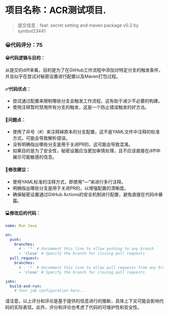 # 项目名称：ACR测试项目.

> 提交信息：feat: secret setting and maven package v0.2 by symbol23441

### 😀代码评分：75

#### 😀代码逻辑与目的：

从提交的diff来看，目的是为了在GitHub工作流程中添加对特定分支的触发条件，并且似乎在尝试对秘密设置进行配置以及Maven打包过程。

#### ✅代码优点：

- 尝试通过配置来限制哪些分支会触发工作流程，这有助于减少不必要的构建。
- 使用注释暂时禁用所有分支的触发，这是一个防止错误触发的好方法。

#### 🤔问题点：

- 使用了井号（#）来注释掉原本的分支配置，这不是YAML文件中注释的标准方式，可能会导致解析错误。
- 没有明确指出哪些分支是用于关闭PR的，这可能会导致混淆。
- 如果目的是为了安全性，秘密设置应当更加审慎处理，且不应该直接在diff中展示可能敏感的信息。

#### 🎯修改建议：

- 使用YAML标准的注释方式，即使用“—”来进行多行注释。
- 明确指出哪些分支是用于关闭PR的，以增强配置的清晰度。
- 确保秘密设置通过GitHub Actions的安全机制进行配置，避免直接在代码中暴露。

#### 💻修改后的代码：

```yaml
name: Run Java

on:
  push:
    branches:
      # - '*' # Uncomment this line to allow pushing to any branch
      - 'close' # Specify the branch for closing pull requests
  pull_request:
    branches:
      # - '*' # Uncomment this line to allow pull requests from any branch
      - 'close' # Specify the branch for closing pull requests

jobs:
  build-and-run:
    # Your job configuration here...
```

请注意，以上评分和评论是基于提供的信息进行的推断，具体上下文可能会影响代码的实际表现。此外，评分和评论也考虑了代码的可维护性和安全性。